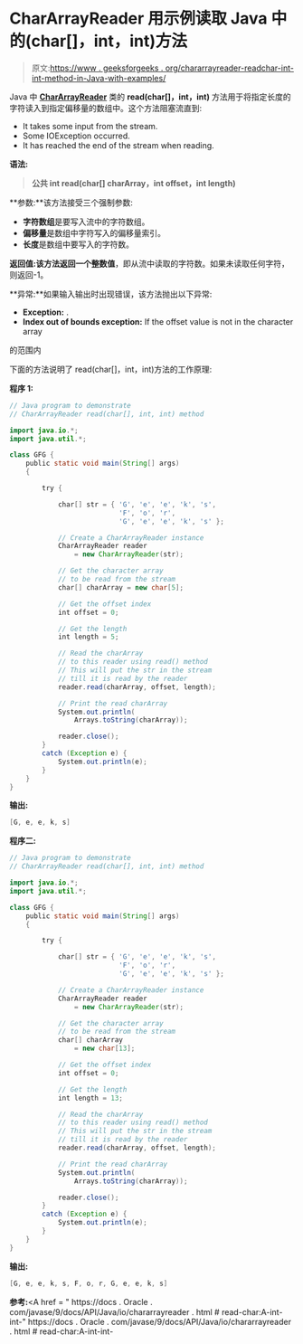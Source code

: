 # CharArrayReader 用示例读取 Java 中的(char[]，int，int)方法

> 原文:[https://www . geeksforgeeks . org/chararrayreader-readchar-int-int-method-in-Java-with-examples/](https://www.geeksforgeeks.org/chararrayreader-readchar-int-int-method-in-java-with-examples/)

Java 中 **[CharArrayReader](https://www.geeksforgeeks.org/java-io-chararrayreader-class-java/)** 类的 **read(char[]，int，int)** 方法用于将指定长度的字符读入到指定偏移量的数组中。这个方法阻塞流直到:

*   It takes some input from the stream.
*   Some IOException occurred.
*   It has reached the end of the stream when reading.

**语法:**

> **公共 int read(char[] charArray，int offset，int length)**

**参数:**该方法接受三个强制参数:

*   **字符数组**是要写入流中的字符数组。
*   **偏移量**是数组中字符写入的偏移量索引。
*   **长度**是数组中要写入的字符数。

**返回值:**该方法返回一个**整数值**，即从流中读取的字符数。如果未读取任何字符，则返回-1。

**异常:**如果输入输出时出现错误，该方法抛出以下异常:

*   **Exception:** .
*   **Index out of bounds exception:** If the offset value is not in the character array

的范围内

下面的方法说明了 read(char[]，int，int)方法的工作原理:

**程序 1:**

```java
// Java program to demonstrate
// CharArrayReader read(char[], int, int) method

import java.io.*;
import java.util.*;

class GFG {
    public static void main(String[] args)
    {

        try {

            char[] str = { 'G', 'e', 'e', 'k', 's',
                           'F', 'o', 'r',
                           'G', 'e', 'e', 'k', 's' };

            // Create a CharArrayReader instance
            CharArrayReader reader
                = new CharArrayReader(str);

            // Get the character array
            // to be read from the stream
            char[] charArray = new char[5];

            // Get the offset index
            int offset = 0;

            // Get the length
            int length = 5;

            // Read the charArray
            // to this reader using read() method
            // This will put the str in the stream
            // till it is read by the reader
            reader.read(charArray, offset, length);

            // Print the read charArray
            System.out.println(
                Arrays.toString(charArray));

            reader.close();
        }
        catch (Exception e) {
            System.out.println(e);
        }
    }
}
```

**输出:**

```java
[G, e, e, k, s]

```

**程序二:**

```java
// Java program to demonstrate
// CharArrayReader read(char[], int, int) method

import java.io.*;
import java.util.*;

class GFG {
    public static void main(String[] args)
    {

        try {

            char[] str = { 'G', 'e', 'e', 'k', 's',
                           'F', 'o', 'r',
                           'G', 'e', 'e', 'k', 's' };

            // Create a CharArrayReader instance
            CharArrayReader reader
                = new CharArrayReader(str);

            // Get the character array
            // to be read from the stream
            char[] charArray
                = new char[13];

            // Get the offset index
            int offset = 0;

            // Get the length
            int length = 13;

            // Read the charArray
            // to this reader using read() method
            // This will put the str in the stream
            // till it is read by the reader
            reader.read(charArray, offset, length);

            // Print the read charArray
            System.out.println(
                Arrays.toString(charArray));

            reader.close();
        }
        catch (Exception e) {
            System.out.println(e);
        }
    }
}
```

**输出:**

```java
[G, e, e, k, s, F, o, r, G, e, e, k, s]

```

**参考:**<A href = " https://docs . Oracle . com/javase/9/docs/API/Java/io/chararrayreader . html # read-char:A-int-int-" https://docs . Oracle . com/javase/9/docs/API/Java/io/chararrayreader . html # read-char:A-int-int-